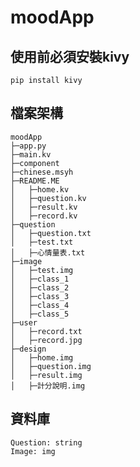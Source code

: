 # moodApp

## 使用前必須安裝kivy
    pip install kivy

## 檔案架構
```
moodApp
├─app.py
├─main.kv
├─component
├─chinese.msyh
├─README.ME
│   ├─home.kv
│   ├─question.kv
│   ├─result.kv
│   ├─record.kv
├─question
│   ├─question.txt
│   ├─test.txt
│   ├─心情量表.txt
├─image
│   ├─test.img
│   ├─class_1
│   ├─class_2
│   ├─class_3
│   ├─class_4
│   ├─class_5
├─user
│   ├─record.txt
│   ├─record.jpg
├─design
│   ├─home.img
│   ├─question.img
│   ├─result.img
│   ├─計分說明.img

```
## 資料庫
```
Question: string
Image: img

```